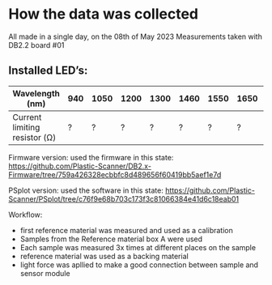
# How the data was collected
All made in a single day, on the 08th of May 2023
Measurements taken with DB2.2 board #01
## Installed LED’s: 

|Wavelength (nm) |940 |1050 |1200 |1300 |1460 |1550 |1650 |1720 |
|---|---|---|---|---|---|---|---|---|
|Current limiting resistor (Ω) |? |? |? |? |? |? |? |? |

Firmware version: used the firmware in this state: https://github.com/Plastic-Scanner/DB2.x-Firmware/tree/759a426328ecbbfc8d489656f60419bb5aef1e7d

PSplot version: used the software in this state:
https://github.com/Plastic-Scanner/PSplot/tree/c76f9e68b703c173f3c81066384e41d6c18eab01


Workflow:
- first reference material was measured and used as a calibration
- Samples from the Reference material box A were used
- Each sample was measured 3x times at different places on the sample
- reference material was used as a backing material
- light force was apllied to make a good connection between sample and sensor module
